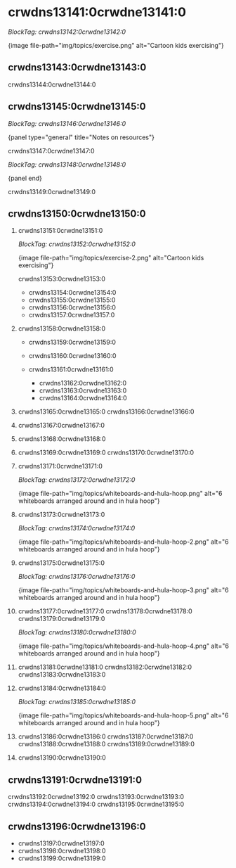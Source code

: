# crwdns13141:0crwdne13141:0

*BlockTag: crwdns13142:0crwdne13142:0*

{image file-path="img/topics/exercise.png" alt="Cartoon kids exercising"}

## crwdns13143:0crwdne13143:0

crwdns13144:0crwdne13144:0

## crwdns13145:0crwdne13145:0

*BlockTag: crwdns13146:0crwdne13146:0*

{panel type="general" title="Notes on resources"}

crwdns13147:0crwdne13147:0

*BlockTag: crwdns13148:0crwdne13148:0*

{panel end}

crwdns13149:0crwdne13149:0

## crwdns13150:0crwdne13150:0

1. crwdns13151:0crwdne13151:0
    
    *BlockTag: crwdns13152:0crwdne13152:0*

    {image file-path="img/topics/exercise-2.png" alt="Cartoon kids exercising"}
    
    crwdns13153:0crwdne13153:0
    
    - crwdns13154:0crwdne13154:0
    - crwdns13155:0crwdne13155:0
    - crwdns13156:0crwdne13156:0
    - crwdns13157:0crwdne13157:0

2. crwdns13158:0crwdne13158:0
    
    - crwdns13159:0crwdne13159:0
    - crwdns13160:0crwdne13160:0
    - crwdns13161:0crwdne13161:0
        
        - crwdns13162:0crwdne13162:0
        - crwdns13163:0crwdne13163:0
        - crwdns13164:0crwdne13164:0

3. crwdns13165:0crwdne13165:0 crwdns13166:0crwdne13166:0

4. crwdns13167:0crwdne13167:0

5. crwdns13168:0crwdne13168:0

6. crwdns13169:0crwdne13169:0 crwdns13170:0crwdne13170:0

7. crwdns13171:0crwdne13171:0
    
    *BlockTag: crwdns13172:0crwdne13172:0*

    {image file-path="img/topics/whiteboards-and-hula-hoop.png" alt="6 whiteboards arranged around and in hula hoop"}

8. crwdns13173:0crwdne13173:0
    
    *BlockTag: crwdns13174:0crwdne13174:0*

    {image file-path="img/topics/whiteboards-and-hula-hoop-2.png" alt="6 whiteboards arranged around and in hula hoop"}

9. crwdns13175:0crwdne13175:0
    
    *BlockTag: crwdns13176:0crwdne13176:0*

    {image file-path="img/topics/whiteboards-and-hula-hoop-3.png" alt="6 whiteboards arranged around and in hula hoop"}

10. crwdns13177:0crwdne13177:0 crwdns13178:0crwdne13178:0 crwdns13179:0crwdne13179:0
    
    *BlockTag: crwdns13180:0crwdne13180:0*

    {image file-path="img/topics/whiteboards-and-hula-hoop-4.png" alt="6 whiteboards arranged around and in hula hoop"}

11. crwdns13181:0crwdne13181:0 crwdns13182:0crwdne13182:0 crwdns13183:0crwdne13183:0

12. crwdns13184:0crwdne13184:0
    
    *BlockTag: crwdns13185:0crwdne13185:0*

    {image file-path="img/topics/whiteboards-and-hula-hoop-5.png" alt="6 whiteboards arranged around and in hula hoop"}

13. crwdns13186:0crwdne13186:0 crwdns13187:0crwdne13187:0 crwdns13188:0crwdne13188:0 crwdns13189:0crwdne13189:0

14. crwdns13190:0crwdne13190:0

## crwdns13191:0crwdne13191:0

crwdns13192:0crwdne13192:0 crwdns13193:0crwdne13193:0 crwdns13194:0crwdne13194:0 crwdns13195:0crwdne13195:0

## crwdns13196:0crwdne13196:0

- crwdns13197:0crwdne13197:0 
- crwdns13198:0crwdne13198:0
- crwdns13199:0crwdne13199:0